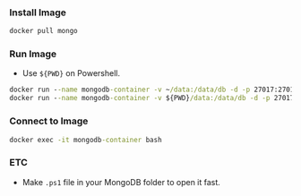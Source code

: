### Install Image
```cmd
docker pull mongo
```

### Run Image
* Use `${PWD}` on Powershell.
```cmd
docker run --name mongodb-container -v ~/data:/data/db -d -p 27017:27017 mongo
docker run --name mongodb-container -v ${PWD}/data:/data/db -d -p 27017:27017 mongo
```

### Connect to Image
```cmd
docker exec -it mongodb-container bash
```

### ETC
* Make `.ps1` file in your MongoDB folder to open it fast.
